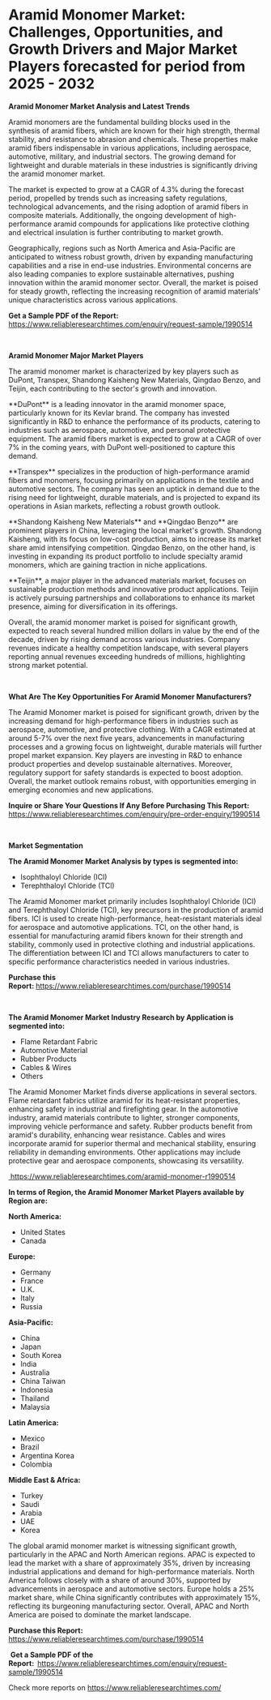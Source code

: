 <p><h1>Aramid Monomer Market: Challenges, Opportunities, and Growth Drivers and Major Market Players forecasted for period from 2025 - 2032</h1></p><p><strong>Aramid Monomer Market Analysis and Latest Trends</strong></p>
<p><p>Aramid monomers are the fundamental building blocks used in the synthesis of aramid fibers, which are known for their high strength, thermal stability, and resistance to abrasion and chemicals. These properties make aramid fibers indispensable in various applications, including aerospace, automotive, military, and industrial sectors. The growing demand for lightweight and durable materials in these industries is significantly driving the aramid monomer market.</p><p>The market is expected to grow at a CAGR of 4.3% during the forecast period, propelled by trends such as increasing safety regulations, technological advancements, and the rising adoption of aramid fibers in composite materials. Additionally, the ongoing development of high-performance aramid compounds for applications like protective clothing and electrical insulation is further contributing to market growth. </p><p>Geographically, regions such as North America and Asia-Pacific are anticipated to witness robust growth, driven by expanding manufacturing capabilities and a rise in end-use industries. Environmental concerns are also leading companies to explore sustainable alternatives, pushing innovation within the aramid monomer sector. Overall, the market is poised for steady growth, reflecting the increasing recognition of aramid materials' unique characteristics across various applications.</p></p>
<p><strong>Get a Sample PDF of the Report:&nbsp;</strong> <a href="https://www.reliableresearchtimes.com/enquiry/request-sample/1990514?utm_campaign=3358&utm_medium=2&utm_source=Github&utm_content=ia&utm_term=03042025&utm_id=aramid-monomer">https://www.reliableresearchtimes.com/enquiry/request-sample/1990514</a></p>
<p>&nbsp;</p>
<p><strong>Aramid Monomer Major Market Players</strong></p>
<p><p>The aramid monomer market is characterized by key players such as DuPont, Transpex, Shandong Kaisheng New Materials, Qingdao Benzo, and Teijin, each contributing to the sector's growth and innovation. </p><p>**DuPont** is a leading innovator in the aramid monomer space, particularly known for its Kevlar brand. The company has invested significantly in R&D to enhance the performance of its products, catering to industries such as aerospace, automotive, and personal protective equipment. The aramid fibers market is expected to grow at a CAGR of over 7% in the coming years, with DuPont well-positioned to capture this demand.</p><p>**Transpex** specializes in the production of high-performance aramid fibers and monomers, focusing primarily on applications in the textile and automotive sectors. The company has seen an uptick in demand due to the rising need for lightweight, durable materials, and is projected to expand its operations in Asian markets, reflecting a robust growth outlook.</p><p>**Shandong Kaisheng New Materials** and **Qingdao Benzo** are prominent players in China, leveraging the local market's growth. Shandong Kaisheng, with its focus on low-cost production, aims to increase its market share amid intensifying competition. Qingdao Benzo, on the other hand, is investing in expanding its product portfolio to include specialty aramid monomers, which are gaining traction in niche applications.</p><p>**Teijin**, a major player in the advanced materials market, focuses on sustainable production methods and innovative product applications. Teijin is actively pursuing partnerships and collaborations to enhance its market presence, aiming for diversification in its offerings.</p><p>Overall, the aramid monomer market is poised for significant growth, expected to reach several hundred million dollars in value by the end of the decade, driven by rising demand across various industries. Company revenues indicate a healthy competition landscape, with several players reporting annual revenues exceeding hundreds of millions, highlighting strong market potential.</p></p>
<p>&nbsp;</p>
<p><strong>What Are The Key Opportunities For Aramid Monomer Manufacturers?</strong></p>
<p><p>The Aramid Monomer market is poised for significant growth, driven by the increasing demand for high-performance fibers in industries such as aerospace, automotive, and protective clothing. With a CAGR estimated at around 5-7% over the next five years, advancements in manufacturing processes and a growing focus on lightweight, durable materials will further propel market expansion. Key players are investing in R&D to enhance product properties and develop sustainable alternatives. Moreover, regulatory support for safety standards is expected to boost adoption. Overall, the market outlook remains robust, with opportunities emerging in emerging economies and new applications.</p></p>
<p><strong>Inquire or Share Your Questions If Any Before Purchasing This Report:</strong> <a href="https://www.reliableresearchtimes.com/enquiry/pre-order-enquiry/1990514?utm_campaign=3358&utm_medium=2&utm_source=Github&utm_content=ia&utm_term=03042025&utm_id=aramid-monomer">https://www.reliableresearchtimes.com/enquiry/pre-order-enquiry/1990514</a></p>
<p>&nbsp;</p>
<p><strong>Market Segmentation</strong></p>
<p><strong>The Aramid Monomer Market Analysis by types is segmented into:</strong></p>
<p><ul><li>Isophthaloyl Chloride (ICl)</li><li>Terephthaloyl Chloride (TCl)</li></ul></p>
<p><p>The Aramid Monomer market primarily includes Isophthaloyl Chloride (ICl) and Terephthaloyl Chloride (TCl), key precursors in the production of aramid fibers. ICl is used to create high-performance, heat-resistant materials ideal for aerospace and automotive applications. TCl, on the other hand, is essential for manufacturing aramid fibers known for their strength and stability, commonly used in protective clothing and industrial applications. The differentiation between ICl and TCl allows manufacturers to cater to specific performance characteristics needed in various industries.</p></p>
<p><strong>Purchase this Report:&nbsp;</strong><a href="https://www.reliableresearchtimes.com/purchase/1990514?utm_campaign=3358&utm_medium=2&utm_source=Github&utm_content=ia&utm_term=03042025&utm_id=aramid-monomer">https://www.reliableresearchtimes.com/purchase/1990514</a></p>
<p>&nbsp;</p>
<p><strong>The Aramid Monomer Market Industry Research by Application is segmented into:</strong></p>
<p><ul><li>Flame Retardant Fabric</li><li>Automotive Material</li><li>Rubber Products</li><li>Cables & Wires</li><li>Others</li></ul></p>
<p><p>The Aramid Monomer Market finds diverse applications in several sectors. Flame retardant fabrics utilize aramid for its heat-resistant properties, enhancing safety in industrial and firefighting gear. In the automotive industry, aramid materials contribute to lighter, stronger components, improving vehicle performance and safety. Rubber products benefit from aramid's durability, enhancing wear resistance. Cables and wires incorporate aramid for superior thermal and mechanical stability, ensuring reliability in demanding environments. Other applications may include protective gear and aerospace components, showcasing its versatility.</p></p>
<p><a href="https://www.reliableresearchtimes.com/aramid-monomer-r1990514?utm_campaign=3358&utm_medium=2&utm_source=Github&utm_content=ia&utm_term=03042025&utm_id=aramid-monomer">&nbsp;https://www.reliableresearchtimes.com/aramid-monomer-r1990514</a></p>
<p><strong>In terms of Region, the Aramid Monomer Market Players available by Region are:</strong></p>
<p>
    <p> <strong> North America: </strong>
        <ul>
            <li>United States</li>
            <li>Canada</li>
        </ul>
        </p> 
    <p> <strong> Europe: </strong>
        <ul>
            <li>Germany</li>
            <li>France</li>
            <li>U.K.</li>
            <li>Italy</li>
            <li>Russia</li>
        </ul>
        </p> 
    <p> <strong> Asia-Pacific: </strong>
        <ul>
            <li>China</li>
            <li>Japan</li>
            <li>South Korea</li>
            <li>India</li>
            <li>Australia</li>
            <li>China Taiwan</li>
            <li>Indonesia</li>
            <li>Thailand</li>
            <li>Malaysia</li>
        </ul>
        </p> 
    <p> <strong> Latin America: </strong>
        <ul>
            <li>Mexico</li>
            <li>Brazil</li>
            <li>Argentina Korea</li>
            <li>Colombia</li>
        </ul>
        </p> 
    <p> <strong> Middle East & Africa: </strong>
        <ul>
            <li>Turkey</li>
            <li>Saudi</li>
            <li>Arabia</li>
            <li>UAE</li>
            <li>Korea</li>
        </ul>
    </p>
    </p>
<p><p>The global aramid monomer market is witnessing significant growth, particularly in the APAC and North American regions. APAC is expected to lead the market with a share of approximately 35%, driven by increasing industrial applications and demand for high-performance materials. North America follows closely with a share of around 30%, supported by advancements in aerospace and automotive sectors. Europe holds a 25% market share, while China significantly contributes with approximately 15%, reflecting its burgeoning manufacturing sector. Overall, APAC and North America are poised to dominate the market landscape.</p></p>
<p><strong>Purchase this Report: </strong><a href="https://www.reliableresearchtimes.com/purchase/1990514?utm_campaign=3358&utm_medium=2&utm_source=Github&utm_content=ia&utm_term=03042025&utm_id=aramid-monomer">https://www.reliableresearchtimes.com/purchase/1990514</a></p>
<p>&nbsp;<strong>Get a Sample PDF of the Report:&nbsp;&nbsp;</strong><a href="https://www.reliableresearchtimes.com/enquiry/request-sample/1990514?utm_campaign=3358&utm_medium=2&utm_source=Github&utm_content=ia&utm_term=03042025&utm_id=aramid-monomer">https://www.reliableresearchtimes.com/enquiry/request-sample/1990514</a></p>
<p><strong></strong></p>
<p>Check more reports on <a href="https://www.reliableresearchtimes.com/?utm_campaign=3358&utm_medium=2&utm_source=Github&utm_content=ia&utm_term=03042025&utm_id=aramid-monomer">https://www.reliableresearchtimes.com/</a></p>